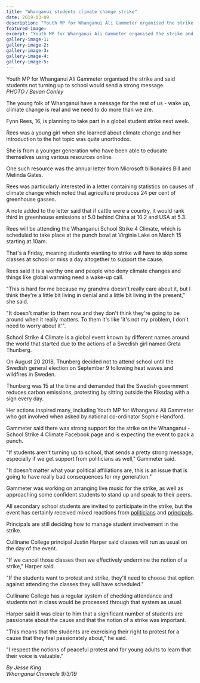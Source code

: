 ```yaml
---
title: "Whanganui students climate change strike"
date: 2019-03-09
description: "Youth MP for Whanganui Ali Gammeter organised the strike and said students not turning up to school would send a strong..."
featured-image: 
excerpt: "Youth MP for Whanganui Ali Gammeter organised the strike and said students not turning up to school would send a strong message."
gallery-image-1: 
gallery-image-2: 
gallery-image-3: 
gallery-image-4: 
gallery-image-5: 
---
```


<p><span>Youth MP for Whanganui Ali Gammeter organised the strike and said students not turning up to school would send a strong message. <br /><em>PHOTO / Bevan Conley</em></span></p>
<p class="element element-paragraph">The young folk of Whanganui have a message for the rest of us - wake up, climate change is real and we need to do more than we are.</p>
<p class="element element-paragraph">Fynn Rees, 16, is planning to take part in a global student strike next week.</p>
<p class="element element-paragraph">Rees was a young girl when she learned about climate change and her introduction to the hot topic was quite unorthodox.</p>
<p class="element element-paragraph">She is from a younger generation who have been able to educate themselves using various resources online.</p>
<p class="element element-paragraph">One such resource was the annual letter from Microsoft billionaires Bill and Melinda Gates.</p>
<p class="element element-paragraph">Rees was particularly interested in a letter containing statistics on causes of climate change which noted that agriculture produces 24 per cent of greenhouse gasses.</p>
<p class="element element-paragraph">A note added to the letter said that if cattle were a country, it would rank third in greenhouse emissions at 5.0 behind China at 10.2 and USA at 5.3.</p>
<p class="element element-paragraph">Rees will be attending the Whanganui School Strike 4 Climate, which is scheduled to take place at the punch bowl at Virginia Lake on March 15 starting at 10am.</p>
<p class="element element-paragraph">That's a Friday, meaning students wanting to strike will have to skip some classes at school or miss a day altogether to support the cause.</p>
<p class="element element-paragraph">Rees said it is a worthy one and people who deny climate changes and things like global warming need a wake-up call.</p>
<p class="element element-paragraph">"This is hard for me because my grandma doesn't really care about it, but I think they're a little bit living in denial and a little bit living in the present," she said.</p>
<p class="element element-paragraph">"It doesn't matter to them now and they don't think they're going to be around when it really matters. To them it's like 'it's not my problem, I don't need to worry about it'".</p>
<p class="element element-paragraph">School Strike 4 Climate is a global event known by different names around the world that started due to the actions of a Swedish girl named Greta Thunberg.</p>
<p class="element element-paragraph">On August 20 2018, Thunberg decided not to attend school until the Swedish general election on September 9 following heat waves and wildfires in Sweden.</p>
<p class="element element-paragraph">Thunberg was 15 at the time and demanded that the Swedish government reduces carbon emissions, protesting by sitting outside the Riksdag with a sign every day.</p>
<p class="element element-paragraph">Her actions inspired many, including Youth MP for Whanganui Ali Gammeter who got involved when asked by national co-ordinator Sophie Handford.</p>
<p class="element element-paragraph">Gammeter said there was strong support for the strike on the Whanganui - School Strike 4 Climate Facebook page and is expecting the event to pack a punch.</p>
<p class="element element-paragraph">"If students aren't turning up to school, that sends a pretty strong message, especially if we get support from politicians as well," Gammeter said.<span style="color: #666666; font-style: italic;">&nbsp;</span></p>
<p class="element element-paragraph">"It doesn't matter what your political affiliations are, this is an issue that is going to have really bad consequences for my generation."</p>
<p class="element element-paragraph">Gammeter was working on arranging live music for the strike, as well as approaching some confident students to stand up and speak to their peers.</p>
<p class="element element-paragraph">All secondary school students are invited to participate in the strike, but the event has certainly received mixed reactions from&nbsp;<a href="https://www.nzherald.co.nz/nz/news/article.cfm?c_id=1&amp;objectid=12209586" target="_blank">politicians</a>&nbsp;and&nbsp;<a href="https://www.nzherald.co.nz/nz/news/article.cfm?c_id=1&amp;objectid=12207500" target="_blank">principals</a>.</p>
<p class="element element-paragraph">Principals are still deciding how to manage student involvement in the strike.</p>
<p class="element element-paragraph">Cullinane College principal Justin Harper said classes will run as usual on the day of the event.</p>
<p class="element element-paragraph">"If we cancel those classes then we effectively undermine the notion of a strike," Harper said.</p>
<p class="element element-paragraph">"If the students want to protest and strike, they'll need to choose that option against attending the classes they will have scheduled."</p>
<p class="element element-paragraph">Cullinane College has a regular system of checking attendance and students not in class would be processed through that system as usual.</p>
<p class="element element-paragraph">Harper said it was clear to him that a significant number of students are passionate about the cause and that the notion of a strike was important.</p>
<p class="element element-paragraph">"This means that the students are exercising their right to protest for a cause that they feel passionately about," he said.</p>
<p class="element element-paragraph">"I respect the notions of peaceful protest and for young adults to learn that their voice is valuable."</p>
<p><em>By Jesse King</em><br /><em>Whanganui Chronicle 9/3/19</em></p>

